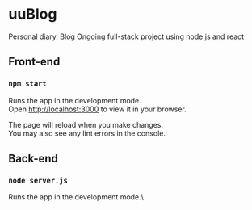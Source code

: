 # uuBlog
Personal diary. Blog
Ongoing full-stack project using node.js and react

## Front-end
### `npm start`

Runs the app in the development mode.\
Open [http://localhost:3000](http://localhost:3000) to view it in your browser.

The page will reload when you make changes.\
You may also see any lint errors in the console.

## Back-end
### `node server.js`
Runs the app in the development mode.\
